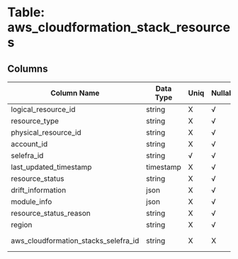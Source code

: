 # Table: aws_cloudformation_stack_resources

## Columns 

|  Column Name   |  Data Type  | Uniq | Nullable | Description | 
|  ----  | ----  | ----  | ----  | ---- | 
| logical_resource_id | string | X | √ |  | 
| resource_type | string | X | √ |  | 
| physical_resource_id | string | X | √ |  | 
| account_id | string | X | √ |  | 
| selefra_id | string | √ | √ | random id | 
| last_updated_timestamp | timestamp | X | √ |  | 
| resource_status | string | X | √ |  | 
| drift_information | json | X | √ |  | 
| module_info | json | X | √ |  | 
| resource_status_reason | string | X | √ |  | 
| region | string | X | √ |  | 
| aws_cloudformation_stacks_selefra_id | string | X | X | fk to aws_cloudformation_stacks.selefra_id | 


